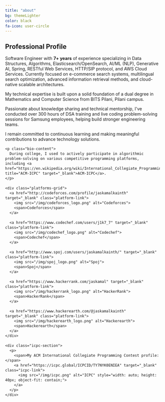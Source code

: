 ```yaml
---
title: "about"
bg: themeLighter
color: black
fa-icon: user-circle
---
```


<link rel="stylesheet" href="/css/about.css">

<div class="about-container">
  <div class="bio-section">
    <h2 class="section-heading">Professional Profile</h2>
    <p class="bio-content">
      Software Engineer with <strong>7+ years</strong> of experience specializing in Data Structures, Algorithms, Elasticsearch/OpenSearch, AI/ML (NLP), Generative AI, Spring, RESTful Web Services, HTTP/SIP protocol, and AWS Cloud Services. Currently focused on e-commerce search systems, multilingual search optimization, advanced information retrieval methods, and cloud-native scalable architectures.
    </p>
    <p class="bio-content">
      My technical expertise is built upon a solid foundation of a dual degree in Mathematics and Computer Science from BITS Pilani, Pilani campus.
    </p>
    <p class="bio-content">
      Passionate about knowledge sharing and technical mentorship, I've conducted over 300 hours of DSA training and live coding problem-solving sessions for Samsung employees, helping build stronger engineering teams.
    </p>
    <p class="bio-content">
      I remain committed to continuous learning and making meaningful contributions to advance technology solutions.
    </p>
    
    <p class="bio-content">
      During college, I used to actively participate in algorithmic problem-solving on various competitive programming platforms, including <a href="https://en.wikipedia.org/wiki/International_Collegiate_Programming_Contest" title="ACM-ICPC" target="_blank">ACM-ICPC</a>.
    </p>
    
    <div class="platforms-grid">
      <a href="http://codeforces.com/profile/jaskamalkainth" target="_blank" class="platform-link">
        <img src="/img/codeforces_logo.png" alt="Codeforces">
        <span>Codeforces</span>
      </a>
      
      <a href="https://www.codechef.com/users/j1k7_7" target="_blank" class="platform-link">
        <img src="/img/codechef_logo.png" alt="Codechef">
        <span>Codechef</span>
      </a>
      
      <a href="http://www.spoj.com/users/jaskamalkainth/" target="_blank" class="platform-link">
        <img src="/img/spoj_logo.png" alt="Spoj">
        <span>Spoj</span>
      </a>
      
      <a href="https://www.hackerrank.com/jaskamal" target="_blank" class="platform-link">
        <img src="/img/hackerrank_logo.png" alt="HackerRank">
        <span>HackerRank</span>
      </a>
      
      <a href="https://www.hackerearth.com/@jaskamalkainth" target="_blank" class="platform-link">
        <img src="/img/hackerearth_logo.png" alt="Hackerearth">
        <span>Hackerearth</span>
      </a>
    </div>
    
    <div class="icpc-section">
      <p>
        <span>My ACM International Collegiate Programming Contest profile:</span>
        <a href="https://icpc.global/ICPCID/TY7NYK0ENIEA" target="_blank" class="icpc-link">
          <img src="/img/icpc.png" alt="ICPC" style="width: auto; height: 40px; object-fit: contain;">
        </a>
      </p>
    </div>
  </div>
</div>



